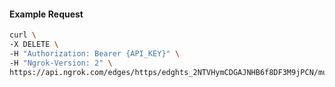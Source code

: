 
#### Example Request
```bash
curl \
-X DELETE \
-H "Authorization: Bearer {API_KEY}" \
-H "Ngrok-Version: 2" \
https://api.ngrok.com/edges/https/edghts_2NTVHymCDGAJNHB6f8DF3M9jPCN/mutual_tls
